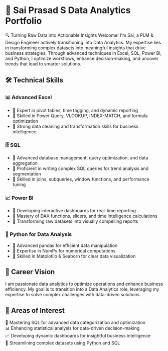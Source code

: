 # 🌟 Sai Prasad S Data Analytics Portfolio 

🔍 Turning Raw Data into Actionable Insights
Welcome! I'm Sai, a PLM & Design Engineer actively transitioning into Data Analytics. My expertise lies in transforming complex datasets into meaningful insights that drive business strategies. Through advanced techniques in Excel, SQL, Power BI, and Python, I optimize workflows, enhance decision-making, and uncover trends that lead to smarter solutions.
## 🛠️ Technical Skills
### 📊 Advanced Excel
- 🔹 Expert in pivot tables, time tagging, and dynamic reporting
- 🔹 Skilled in Power Query, VLOOKUP, INDEX-MATCH, and formula optimization
- 🔹 Strong data cleaning and transformation skills for business intelligence
  
### 🗄️ SQL
- 🔹 Advanced database management, query optimization, and data aggregation
- 🔹 Proficient in writing complex SQL queries for trend analysis and segmentation
- 🔹 Skilled in joins, subqueries, window functions, and performance tuning
  
### 📈 Power BI
- 🔹 Developing interactive dashboards for real-time reporting
- 🔹 Mastery of DAX functions, slicers, and time intelligence calculations
- 🔹 Transforming raw datasets into visually compelling reports
  
### 🐍 Python for Data Analysis
- 🔹 Advanced pandas for efficient data manipulation
- 🔹 Expertise in NumPy for numerical computations
- 🔹 Skilled in Matplotlib & Seaborn for clear data visualization
  
## 🚀 Career Vision
I am passionate data analytics to optimize operations and enhance business efficiency. My goal is to transition into a Data Analytics role, leveraging my expertise to solve complex challenges with data-driven solutions.

## 🎯 Areas of Interest
🚀 Mastering SQL for advanced data categorization and optimization  
📊 Enhancing statistical analysis for data-driven decision-making  
📈 Developing dynamic dashboards for insightful business intelligence  
🐍 Streamlining complex datasets using Python and SQL  


